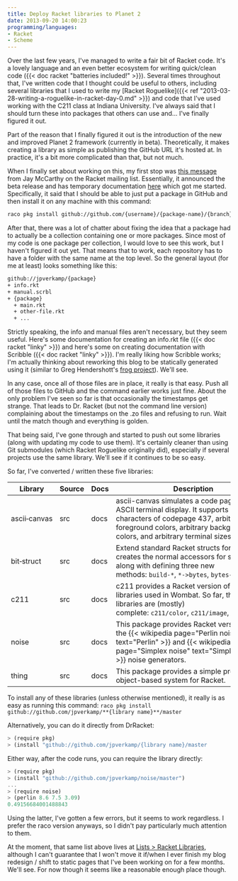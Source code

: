 ```yaml
---
title: Deploy Racket libraries to Planet 2
date: 2013-09-20 14:00:23
programming/languages:
- Racket
- Scheme
---
```

Over the last few years, I've managed to write a fair bit of Racket code. It's a lovely language and an even better ecosystem for writing quick/clean code ({{< doc racket "batteries included!" >}}). Several times throughout that, I've written code that I thought could be useful to others, including several libraries that I used to write my [Racket Roguelike]({{< ref "2013-03-28-writing-a-roguelike-in-racket-day-0.md" >}}) and code that I've used working with the C211 class at Indiana University. I've always said that I should turn these into packages that others can use and... I've finally figured it out.

<!--more-->

Part of the reason that I finally figured it out is the introduction of the new and improved Planet 2 framework (currently in beta). Theoretically, it makes creating a library as simple as publishing the GitHub URL it's hosted at. In practice, it's a bit more complicated than that, but not much.

When I finally set about working on this, my first stop was <a href="http://lists.racket-lang.org/dev/archive/2012-November/010768.html">this message</a> from Jay McCarthy on the Racket mailing list. Essentially, it announced the beta release and has temporary documentation <a href="http://faculty.cs.byu.edu/~jay/tmp/20121108-pkgs/planet2/index.html">here</a> which got me started. Specifically, it said that I should be able to just put a package in GitHub and then install it on any machine with this command:

```bash
raco pkg install github://github.com/{username}/{package-name}/{branch}/
```

After that, there was a lot of chatter about fixing the idea that a package had to actually be a collection containing one or more packages. Since most of my code is one package per collection, I would love to see this work, but I haven't figured it out yet. That means that to work, each repository has to have a folder with the same name at the top level. So the general layout (for me at least) looks something like this:

```bash
github://jpverkamp/{package}
+ info.rkt
+ manual.scrbl 
+ {package}
  + main.rkt
  + other-file.rkt
  + ...
```

Strictly speaking, the info and manual files aren't necessary, but they seem useful. Here's some documentation for creating an info.rkt file ({{< doc racket "linky" >}}) and here's some on creating documentation with Scribble ({{< doc racket "linky" >}}). I'm really liking how Scribble works; I'm actually thinking about reworking this blog to be statically generated using it (similar to Greg Hendershott's <a href="https://github.com/greghendershott/frog">frog project</a>). We'll see.

In any case, once all of those files are in place, it really is that easy. Push all of those files to GitHub and the command earlier works just fine. About the only problem I've seen so far is that occasionally the timestamps get strange. That leads to Dr. Racket (but not the command line version) complaining about the timestamps on the .zo files and refusing to run. Wait until the match though and everything is golden.

That being said, I've gone through and started to push out some libraries (along with updating my code to use them). It's certainly cleaner than using Git submodules (which Racket Roguelike originally did), especially if several projects use the same library. We'll see if it continues to be so easy.

So far, I've converted / written these five libraries:

|   Library    | Source | Docs |                                                                                              Description                                                                                               |
|--------------|--------|------|--------------------------------------------------------------------------------------------------------------------------------------------------------------------------------------------------------|
| ascii‑canvas |  src   | docs | ascii-canvas simulates a code page 437 ASCII terminal display. It supports all 256 characters of codepage 437, arbitrary foreground colors, arbitrary background colors, and arbitrary terminal sizes. |
|  bit‑struct  |  src   | docs |                  Extend standard Racket structs for bitfields. It creates the normal accessors for structure along with defining three new methods: `build‑*`, `*‑>bytes`, `bytes‑>*`                  |
|     c211     |  src   | docs |                 c211 provides a Racket version of the C211 libraries used in Wombat. So far, the following libraries are (mostly) complete: `c211/color`, `c211/image`, `c211/matrix`                  |
|    noise     |  src   | docs |                  This package provides Racket versions of the {{< wikipedia page="Perlin noise" text="Perlin" >}} and {{< wikipedia page="Simplex noise" text="Simplex" >}} noise generators.                  |
|    thing     |  src   | docs |                                                                This package provides a simple prototype object-based system for Racket.                                                                |

To install any of these libraries (unless otherwise mentioned), it really is as easy as running this command:
`raco pkg install github://github.com/jpverkamp/**{library name}**/master`

Alternatively, you can do it directly from DrRacket:

```scheme
> (require pkg)
> (install "github://github.com/jpverkamp/{library name}/master
```

Either way, after the code runs, you can require the library directly:

```scheme
> (require pkg)
> (install "github://github.com/jpverkamp/noise/master")
...
> (require noise)
> (perlin 8.6 7.5 3.09)
0.49156684001488843
```

Using the latter, I've gotten a few errors, but it seems to work regardless. I prefer the raco version anyways, so I didn't pay particularly much attention to them.

At the moment, that same list above lives at <a href="http://blog.jverkamp.com/lists/racket-libraries/ ‎">Lists > Racket Libraries</a>, although I can't guarantee that I won't move it if/when I ever finish my blog redesign / shift to static pages that I've been working on for a few months. We'll see. For now though it seems like a reasonable enough place though.